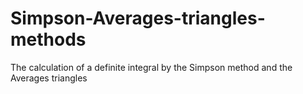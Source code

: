 # Simpson-Averages-triangles-methods
The calculation of a definite integral by the Simpson method and the Averages triangles
